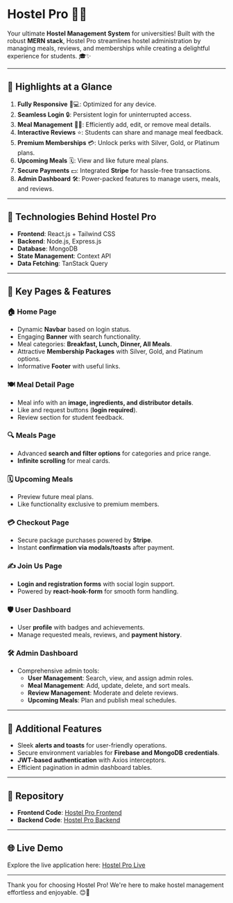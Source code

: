 # Hostel Pro 🏨🍴

Your ultimate **Hostel Management System** for universities! Built with the robust **MERN stack**, Hostel Pro streamlines hostel administration by managing meals, reviews, and memberships while creating a delightful experience for students. 🎓✨

---

## 🌟 Highlights at a Glance

1. **Fully Responsive** 📱💻: Optimized for any device.
2. **Seamless Login** 🔒: Persistent login for uninterrupted access.
3. **Meal Management** 🍔🥗: Efficiently add, edit, or remove meal details.
4. **Interactive Reviews** ⭐: Students can share and manage meal feedback.
5. **Premium Memberships** 💳: Unlock perks with Silver, Gold, or Platinum plans.
6. **Upcoming Meals** 🗓️: View and like future meal plans.
7. **Secure Payments** 💵: Integrated **Stripe** for hassle-free transactions.
8. **Admin Dashboard** 🛠️: Power-packed features to manage users, meals, and reviews.

---

## 🚀 Technologies Behind Hostel Pro

- **Frontend**: React.js + Tailwind CSS
- **Backend**: Node.js, Express.js
- **Database**: MongoDB
- **State Management**: Context API
- **Data Fetching**: TanStack Query

---

## 📑 Key Pages & Features

### 🏠 Home Page

- Dynamic **Navbar** based on login status.
- Engaging **Banner** with search functionality.
- Meal categories: **Breakfast, Lunch, Dinner, All Meals**.
- Attractive **Membership Packages** with Silver, Gold, and Platinum options.
- Informative **Footer** with useful links.

### 🍽️ Meal Detail Page

- Meal info with an **image, ingredients, and distributor details**.
- Like and request buttons (**login required**).
- Review section for student feedback.

### 🔍 Meals Page

- Advanced **search and filter options** for categories and price range.
- **Infinite scrolling** for meal cards.

### 🗓️ Upcoming Meals

- Preview future meal plans.
- Like functionality exclusive to premium members.

### 💳 Checkout Page

- Secure package purchases powered by **Stripe**.
- Instant **confirmation via modals/toasts** after payment.

### ✍️ Join Us Page

- **Login and registration forms** with social login support.
- Powered by **react-hook-form** for smooth form handling.

### 🛡️ User Dashboard

- User **profile** with badges and achievements.
- Manage requested meals, reviews, and **payment history**.

### 🛠️ Admin Dashboard

- Comprehensive admin tools:
  - **User Management**: Search, view, and assign admin roles.
  - **Meal Management**: Add, update, delete, and sort meals.
  - **Review Management**: Moderate and delete reviews.
  - **Upcoming Meals**: Plan and publish meal schedules.

---

## 🎉 Additional Features

- Sleek **alerts and toasts** for user-friendly operations.
- Secure environment variables for **Firebase and MongoDB credentials**.
- **JWT-based authentication** with Axios interceptors.
- Efficient pagination in admin dashboard tables.

---

## 📂 Repository

- **Frontend Code**: [Hostel Pro Frontend](https://github.com/Programming-Hero-Web-Course4/b10a12-client-side-salman679.git)
- **Backend Code**: [Hostel Pro Backend](https://github.com/Programming-Hero-Web-Course4/b10a12-server-side-salman679.git)

---

## 🌐 Live Demo

Explore the live application here: [Hostel Pro Live](https://hostelpro-ed1bf.web.app/)

---

Thank you for choosing Hostel Pro! We're here to make hostel management effortless and enjoyable. 😊🎉
